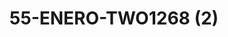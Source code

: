 ---
title: 55-ENERO-TWO1268 (2)
image: 55-ENERO-TWO1268 (2).jpg
brand: outlet-sposa
layout: vestito
---